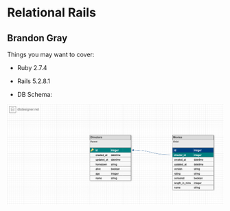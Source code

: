 # Relational Rails

## Brandon Gray

Things you may want to cover:

* Ruby 2.7.4

* Rails 5.2.8.1

* DB Schema:

![Alt text](app/assets/images/project1_relational_rails.png?raw=true "SCHEMA")
